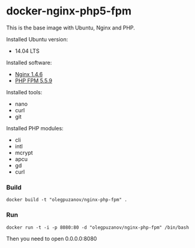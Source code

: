 docker-nginx-php5-fpm
==================
This is the base image with Ubuntu, Nginx and PHP.

Installed Ubuntu version:
- 14.04 LTS

Installed software:
- [Nginx 1.4.6](http://nginx.org/)
- [PHP FPM 5.5.9](http://www.php.net)

Installed tools:
- nano
- curl
- git

Installed PHP modules:
- cli
- intl
- mcrypt
- apcu
- gd
- curl

### Build
	docker build -t "olegpuzanov/nginx-php-fpm" .

### Run
	docker run -t -i -p 8080:80 -d "olegpuzanov/nginx-php-fpm" /bin/bash

Then you need to open 0.0.0.0:8080